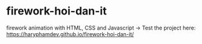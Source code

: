 # firework-hoi-dan-it
firework animation with HTML, CSS and Javascript
-> Test the project here: https://haryphamdev.github.io/firework-hoi-dan-it/
